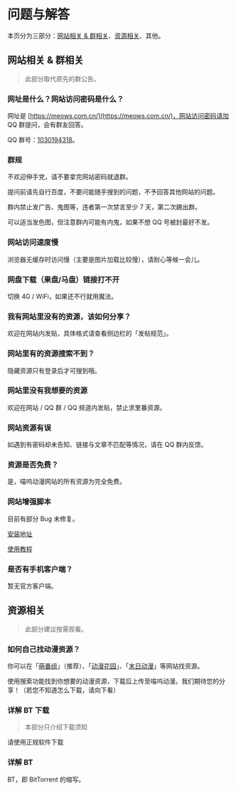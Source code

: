 # 问题与解答

本页分为三部分：[网站相关 & 群相关](#网站相关-amp-群相关)、[资源相关](#资源相关)、其他。

## 网站相关 & 群相关

> 此部分取代原先的群公告。

### 网址是什么？网站访问密码是什么？

网址是 [https://meows.com.cn/](https://meows.com.cn/)，网站访问密码请加 QQ 群提问，会有群友回答。

QQ 群号：[1030194318](https://jq.qq.com/?_wv=1027&k=XMsIeX7U)。

### 群规

不欢迎伸手党，请不要拿完网站密码就退群。

提问前请先自行百度，不要问能随手搜到的问题，不予回答其他网站的问题。

群内禁止发广告、鬼图等，违者第一次禁言至少 7 天，第二次踢出群。

可以适当发色图，但注意群内可能有内鬼，如果不想 QQ 号被封最好不发。

### 网站访问速度慢

浏览器无缓存时访问慢（主要是图片加载比较慢），请耐心等候一会儿。

### 网盘下载（果盘/马盘）链接打不开

切换 4G / WiFi，如果还不行就用魔法。

### 我有网站里没有的资源，该如何分享？

欢迎在网站内发贴，具体格式请查看侧边栏的「发帖规范」。

### 网站里有的资源搜索不到？

隐藏资源只有登录后才可搜到哦。

### 网站里没有我想要的资源

欢迎在网站 / QQ 群 / QQ 频道内发贴，禁止求里番资源。

### 网站资源有误

如遇到有密码却未告知、链接与文章不匹配等情况，请在 QQ 群内反馈。

### 资源是否免费？

是，喵呜动漫网站的所有资源为完全免费。

### 网站增强脚本

目前有部分 Bug 未修复。

[安装地址](https://greasyfork.org/zh-CN/scripts/441860-%E5%96%B5%E5%91%9C%E7%AE%80%E6%98%93%E8%BE%85%E5%8A%A9)

[使用教程](https://meows.com.cn/?p=6592)

### 是否有手机客户端？

暂无官方客户端。

## 资源相关

> 此部分建议按需观看。

### 如何自己找动漫资源？

你可以在「[萌番组](https://bangumi.moe/)」（推荐）、「[动漫花园](https://share.dmhy.org/)」、「[末日动漫](https://share.acgnx.se/)」等网站找资源。

使用搜索功能找到你想要的动漫资源，下载后上传至喵呜动漫。我们期待您的分享！（若您不知道怎么下载，请向下看）

### 详解 BT 下载

> 本部分只介绍下载须知

请使用正规软件下载

### 详解 BT

BT，即 BitTorrent 的缩写。